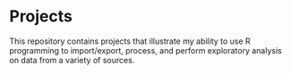 # Projects 

This repository contains projects that illustrate my ability to use R programming to import/export, process, and perform exploratory analysis on data from a variety of sources.
